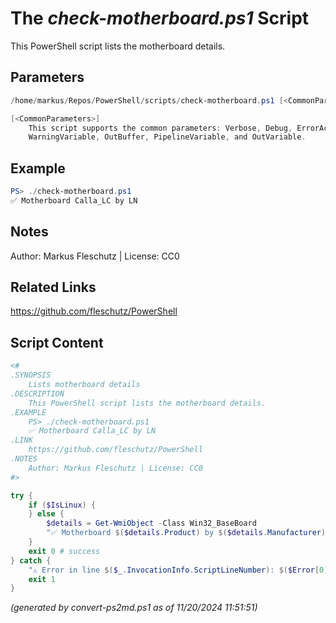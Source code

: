 The *check-motherboard.ps1* Script
===========================

This PowerShell script lists the motherboard details.

Parameters
----------
```powershell
/home/markus/Repos/PowerShell/scripts/check-motherboard.ps1 [<CommonParameters>]

[<CommonParameters>]
    This script supports the common parameters: Verbose, Debug, ErrorAction, ErrorVariable, WarningAction, 
    WarningVariable, OutBuffer, PipelineVariable, and OutVariable.
```

Example
-------
```powershell
PS> ./check-motherboard.ps1
✅ Motherboard Calla_LC by LN

```

Notes
-----
Author: Markus Fleschutz | License: CC0

Related Links
-------------
https://github.com/fleschutz/PowerShell

Script Content
--------------
```powershell
<#
.SYNOPSIS
	Lists motherboard details
.DESCRIPTION
	This PowerShell script lists the motherboard details.
.EXAMPLE
	PS> ./check-motherboard.ps1
	✅ Motherboard Calla_LC by LN
.LINK
	https://github.com/fleschutz/PowerShell
.NOTES
	Author: Markus Fleschutz | License: CC0
#>

try {
	if ($IsLinux) {
	} else {
		$details = Get-WmiObject -Class Win32_BaseBoard
		"✅ Motherboard $($details.Product) by $($details.Manufacturer)"
	}
	exit 0 # success
} catch {
	"⚠️ Error in line $($_.InvocationInfo.ScriptLineNumber): $($Error[0])"
	exit 1
}
```

*(generated by convert-ps2md.ps1 as of 11/20/2024 11:51:51)*
